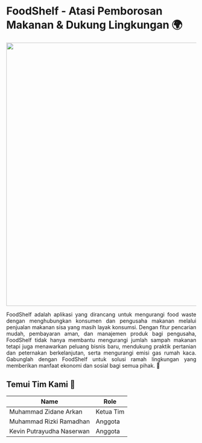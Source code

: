 # FoodShelf - Atasi Pemborosan Makanan & Dukung Lingkungan 🌍

<p align="center">
  <img align="center" width="700" src="https://github.com/Foodhself/.github/assets/70956210/2e335a71-8747-4134-8720-3b8025354e74" />
</p>

<p align="justify">
FoodShelf adalah aplikasi yang dirancang untuk mengurangi food waste dengan menghubungkan konsumen dan pengusaha makanan melalui penjualan makanan sisa yang masih layak konsumsi. Dengan fitur pencarian mudah, pembayaran aman, dan manajemen produk bagi pengusaha, FoodShelf tidak hanya membantu mengurangi jumlah sampah makanan tetapi juga menawarkan peluang bisnis baru, mendukung praktik pertanian dan peternakan berkelanjutan, serta mengurangi emisi gas rumah kaca. Gabunglah dengan FoodShelf untuk solusi ramah lingkungan yang memberikan manfaat ekonomi dan sosial bagi semua pihak. 🚀
</p>

## Temui Tim Kami 👥

| Name                       | Role          |
| -------------------------- | ------------- |
| Muhammad Zidane Arkan      | Ketua Tim     |
| Muhammad Rizki Ramadhan    | Anggota       |
| Kevin Putrayudha Naserwan  | Anggota       |

